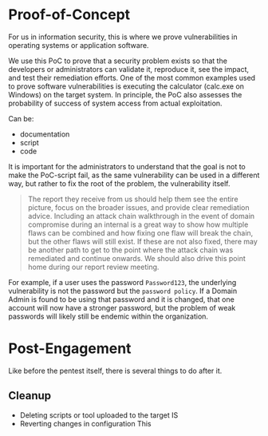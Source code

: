 # Proof-of-Concept
For us in information security, this is where we prove vulnerabilities in operating systems or application software.

We use this PoC to prove that a security problem exists so that the developers or administrators can validate it, reproduce it, see the impact, and test their remediation efforts. One of the most common examples used to prove software vulnerabilities is executing the calculator (calc.exe on Windows) on the target system. In principle, the PoC also assesses the probability of success of system access from actual exploitation.

Can be:
- documentation
- script
- code

It is important for the administrators to understand that the goal is not to make the PoC-script fail, as the same vulnerability can be used in a different way, but rather to fix the root of the problem, the vulnerability itself.

>The report they receive from us should help them see the entire picture, focus on the broader issues, and provide clear remediation advice. Including an attack chain walkthrough in the event of domain compromise during an internal is a great way to show how multiple flaws can be combined and how fixing one flaw will break the chain, but the other flaws will still exist. If these are not also fixed, there may be another path to get to the point where the attack chain was remediated and continue onwards. We should also drive this point home during our report review meeting.

For example, if a user uses the password `Password123`, the underlying vulnerability is not the password but the `password policy`. If a Domain Admin is found to be using that password and it is changed, that one account will now have a stronger password, but the problem of weak passwords will likely still be endemic within the organization.

# Post-Engagement
Like before the pentest itself, there is several things to do after it.
## Cleanup
- Deleting scripts or tool uploaded to the target IS
- Reverting changes in configuration
This 